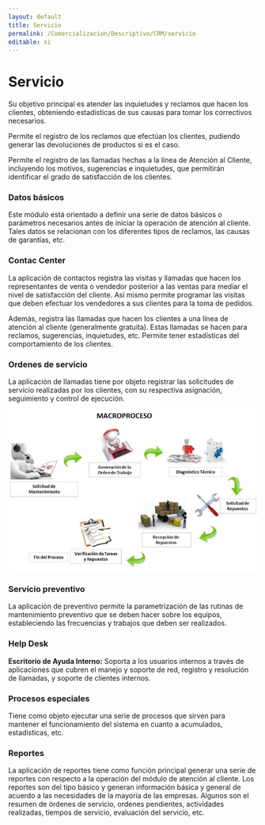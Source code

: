 ```yaml
---
layout: default
title: Servicio
permalink: /Comercializacion/Descriptivo/CRM/servicio
editable: si
---
```


# Servicio

Su objetivo principal es atender las inquietudes y reclamos que hacen los clientes, obteniendo estadísticas de sus causas para tomar los correctivos necesarios.  

Permite el registro de los reclamos que efectúan los clientes, pudiendo generar las devoluciones de productos si es el caso.  

Permite el registro de las llamadas hechas a la línea de Atención al Cliente, incluyendo los motivos, sugerencias e inquietudes, que permitirán identificar el grado de satisfacción de los clientes.  

### Datos básicos

Este módulo está orientado a definir una serie de datos básicos o parámetros necesarios antes de iniciar la operación de atención al cliente. Tales datos se relacionan con los diferentes tipos de reclamos, las causas de garantías, etc.  


### Contac Center

La aplicación de contactos registra las visitas y llamadas que hacen los representantes de venta o vendedor posterior a las ventas para mediar el nivel de satisfacción del cliente. Así mismo permite programar las visitas que deben efectuar los vendedores a sus clientes para la toma de pedidos.  

Además, registra las llamadas que hacen los clientes a una línea de atención al cliente (generalmente gratuita). Estas llamadas se hacen para reclamos, sugerencias, inquietudes, etc. Permite tener estadísticas del comportamiento de los clientes.  

### Ordenes de servicio

La aplicación de llamadas tiene por objeto registrar las solicitudes de servicio realizadas por los clientes, con su respectiva asignación, seguimiento y control de ejecución.  


![](servicio.jpg)


### Servicio preventivo

La aplicación de preventivo permite la parametrización de las rutinas de mantenimiento preventivo que se deben hacer sobre los equipos, estableciendo las frecuencias y trabajos que deben ser realizados.  

### Help Desk

**Escritorio de Ayuda Interno:** Soporta a los usuarios internos a través de aplicaciones que cubren el manejo y soporte de red, registro y resolución de llamadas, y soporte de clientes internos.  

### Procesos especiales

Tiene como objeto ejecutar una serie de procesos que sirven para mantener el funcionamiento del sistema en cuanto a acumulados, estadísticas, etc.  

### Reportes

La aplicación de reportes tiene como función principal generar una serie de reportes con respecto a la operación del módulo de atención al cliente. Los reportes son del tipo básico y generan información básica y general de acuerdo a las  necesidades de la mayoría de las empresas. Algunos son el resumen de órdenes de servicio, ordenes pendientes, actividades realizadas, tiempos de servicio, evaluación del servicio, etc.  